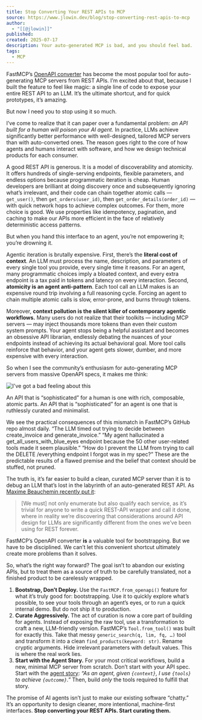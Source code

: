 ```yaml
---
title: Stop Converting Your REST APIs to MCP
source: https://www.jlowin.dev/blog/stop-converting-rest-apis-to-mcp
author:
  - "[[@jlowin]]"
published:
created: 2025-07-17
description: Your auto-generated MCP is bad, and you should feel bad.
tags:
  - MCP
---
```

FastMCP’s [OpenAPI converter](https://gofastmcp.com/integrations/openapi) has become the most popular tool for auto-generating MCP servers from REST APIs. I’m excited about that, because I built the feature to feel like magic: a single line of code to expose your entire REST API to an LLM. It’s the ultimate shortcut, and for quick prototypes, it’s amazing.

But now I need you to stop using it so much.

I’ve come to realize that it can paper over a fundamental problem: *an API built for a human will poison your AI agent.* In practice, LLMs achieve significantly better performance with well-designed, tailored MCP servers than with auto-converted ones. The reason goes right to the core of how agents and humans interact with software, and how we design technical products for each consumer.

A good REST API is generous. It is a model of discoverability and atomicity. It offers hundreds of single-serving endpoints, flexible parameters, and endless options because programmatic iteration is cheap. Human developers are brilliant at doing discovery once and subseqeuently ignoring what’s irrelevant, and their code can chain together atomic calls — `get_user()`, then `get_orders(user_id)`, then `get_order_details(order_id)` — with quick network hops to achieve complex outcomes. For them, more choice is good. We use properties like idempotency, pagination, and caching to make our APIs more efficient in the face of relatively deterministic access patterns.

But when you hand this interface to an agent, you’re not empowering it; you’re drowning it.

Agentic iteration is brutally expensive. First, there’s the **literal cost of context**. An LLM must process the name, description, and parameters of every single tool you provide, every single time it reasons. For an agent, many programmatic choices imply a bloated context, and every extra endpoint is a tax paid in tokens and latency on every interaction. Second, **atomicity is an agent anti-pattern**. Each tool call an LLM makes is an expensive round trip involving a full reasoning cycle. Forcing an agent to chain multiple atomic calls is slow, error-prone, and burns through tokens.

Moreover, **context pollution is the silent killer of contemporary agentic workflows.** Many users do not realize that their toolkits — including MCP servers — may inject thousands more tokens than even their custom system prompts. Your agent stops being a helpful assistant and becomes an obsessive API librarian, endlessly debating the nuances of your endpoints instead of achieving its actual behavioral goal. More tool calls reinforce that behavior, and your agent gets slower, dumber, and more expensive with every interaction.

So when I see the community’s enthusiasm for auto-generating MCP servers from massive OpenAPI specs, it makes me think:

![I've got a bad feeling about this](https://www.jlowin.dev/_image?href=%2F_astro%2Fbad-feeling.TffNxw9B.webp&w=540&h=225&f=webp)

An API that is “sophisticated” for a human is one with rich, composable, atomic parts. An API that is “sophisticated” for an agent is one that is ruthlessly curated and minimalist.

We see the practical consequences of this mismatch in FastMCP’s GitHub repo almost daily. “The LLM timed out trying to decide between create\_invoice and generate\_invoice.” “My agent hallucinated a get\_all\_users\_with\_blue\_eyes endpoint because the 50 other user-related tools made it seem plausible.” “How do I prevent the LLM from trying to call the DELETE /everything endpoint I forgot was in my spec?” These are the predictable results of a flawed premise and the belief that context should be stuffed, not pruned.

The truth is, it’s far easier to build a clean, curated MCP server than it is to debug an LLM that’s lost in the labyrinth of an auto-generated REST API. As [Maxime Beauchemin recently put it](https://www.linkedin.com/feed/update/urn:li:activity:7343322701446397953/?commentUrn=urn%3Ali%3Acomment%3A%28activity%3A7343322701446397953%2C7343333026455539713%29):

> \[We must\] not only enumerate but also qualify each service, as it’s trivial for anyone to write a quick REST-API wrapper and call it done, where in reality we’re discovering that considerations around API design for LLMs are significantly different from the ones we’ve been using for REST forever.

FastMCP’s OpenAPI converter **is** a valuable tool for bootstrapping. But we have to be disciplined. We can’t let this convenient shortcut ultimately create more problems than it solves.

So, what’s the right way forward? The goal isn’t to abandon our existing APIs, but to treat them as a source of truth to be carefully translated, not a finished product to be carelessly wrapped.

1. **Bootstrap, Don’t Deploy.** Use the `FastMCP.from_openapi()` feature for what it’s truly good for: bootstrapping. Use it to quickly explore what’s possible, to see your tools through an agent’s eyes, or to run a quick internal demo. But do not ship it to production.
2. **Curate Aggressively.** The act of curation is now a core part of building for agents. Instead of exposing the raw tool, use a transformation to craft a new, LLM-friendly version. FastMCP’s `Tool.from_tool()` was built for exactly this. Take that messy `generic_search(q, lim, fq, …)` tool and transform it into a clean `find_products(keyword: str)`. Rename cryptic arguments. Hide irrelevant parameters with default values. This is where the real work lies.
3. **Start with the Agent Story.** For your most critical workflows, build a new, minimal MCP server from scratch. Don’t start with your API spec. Start with the [agent story](https://www.jlowin.dev/blog/as-an-agent-the-new-user-story): *“As an agent, given `{context}`, I use `{tools}` to achieve `{outcome}`.”* Then, build *only* the tools required to fulfill that story.

The promise of AI agents isn’t just to make our existing software “chatty.” It’s an opportunity to design cleaner, more intentional, machine-first interfaces. **Stop converting your REST APIs. Start curating them.**